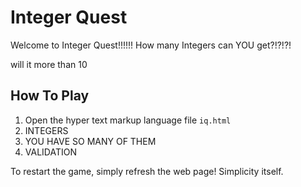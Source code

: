 # Integer Quest

Welcome to Integer Quest!!!!!! How many Integers can YOU get?!?!?!

will it more than 10

## How To Play

1. Open the hyper text markup language file `iq.html`
2. INTEGERS
3. YOU HAVE SO MANY OF THEM
4. VALIDATION

To restart the game, simply refresh the web page! Simplicity itself.

